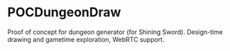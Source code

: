 # POCDungeonDraw
Proof of concept for dungeon generator (for Shining Sword). Design-time drawing and gametime exploration, WebRTC support.
